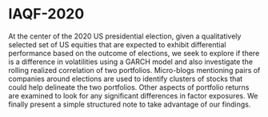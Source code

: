 # IAQF-2020

At the center of the 2020 US presidential election,
given a qualitatively selected set of US equities 
that are expected to exhibit differential performance based
on the outcome of elections, we seek to explore if there is
a difference in volatilities using a GARCH model and also
investigate the rolling realized correlation of two portfolios.
Micro-blogs mentioning pairs of companies around elections are
used to identify clusters of stocks that could help delineate the
two portfolios. Other aspects of portfolio returns are examined
to look for any significant differences in factor exposures. We
finally present a simple structured note to take advantage of our
findings.
